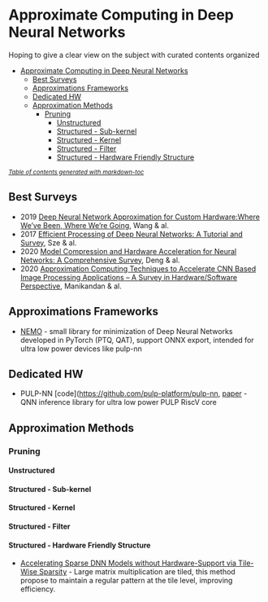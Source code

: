 # Approximate Computing in Deep Neural Networks

Hoping to give a clear view on the subject with curated contents organized

- [Approximate Computing in Deep Neural Networks](#approximate-computing-in-deep-neural-networks)
  * [Best Surveys](#best-surveys)
  * [Approximations Frameworks](#approximations-frameworks)
  * [Dedicated HW](#dedicated-hw)
  * [Approximation Methods](#approximation-methods)
    + [Pruning](#pruning)
      - [Unstructured](#unstructured)
      - [Structured - Sub-kernel](#structured---sub-kernel)
      - [Structured - Kernel](#structured---kernel)
      - [Structured - Filter](#structured---filter)
      - [Structured - Hardware Friendly Structure](#structured---hardware-friendly-structure)

<small><i><a href='http://ecotrust-canada.github.io/markdown-toc/'>Table of contents generated with markdown-toc</a></i></small>



## Best Surveys

- 2019 [Deep Neural Network Approximation for Custom Hardware:Where We’ve Been, Where We’re Going](https://arxiv.org/abs/1901.06955), Wang & al.
- 2017 [Efficient Processing of Deep Neural Networks: A Tutorial and Survey](https://ieeexplore.ieee.org/document/8114708), Sze & al.
- 2020 [Model Compression and Hardware Acceleration for Neural Networks: A Comprehensive Survey](http://ieeexplore.ieee.org/document/9043731), Deng & al.
- 2020 [Approximation Computing Techniques to Accelerate CNN Based Image Processing Applications – A Survey in Hardware/Software Perspective](https://www.researchgate.net/publication/342754132_Approximation_Computing_Techniques_to_Accelerate_CNN_Based_Image_Processing_Applications_-_A_Survey_in_HardwareSoftware_Perspective), Manikandan & al.

## Approximations Frameworks

- [NEMO](https://github.com/pulp-platform/nemo) - small library for minimization of Deep Neural Networks developed in PyTorch (PTQ, QAT), support ONNX export, intended for ultra low power devices like pulp-nn 

## Dedicated HW

- PULP-NN [code](https://github.com/pulp-platform/pulp-nn, [paper](https://arxiv.org/abs/1908.11263) - QNN inference library for ultra low power PULP RiscV core

## Approximation Methods

### Pruning

#### Unstructured

#### Structured - Sub-kernel

#### Structured - Kernel

#### Structured - Filter

#### Structured - Hardware Friendly Structure

- [Accelerating Sparse DNN Models without Hardware-Support via Tile-Wise Sparsity](https://arxiv.org/pdf/2008.13006.pdf) - Large matrix multiplication are tiled, this method propose to maintain a regular pattern at the tile level, improving efficiency.

